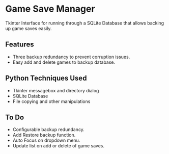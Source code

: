 # Game Save Manager

Tkinter Interface for running through a SQLite Database that allows backing up game saves easily.

## Features

* Three backup redundancy to prevent corruption issues.
* Easy add and delete games to backup database.

## Python Techniques Used

* Tkinter messagebox and directory dialog
* SQLite Database
* File copying and other manipulations

## To Do

* Configurable backup redundancy.
* Add Restore backup function.
* Auto Focus on dropdown menu.
* Update list on add or delete of game saves.
